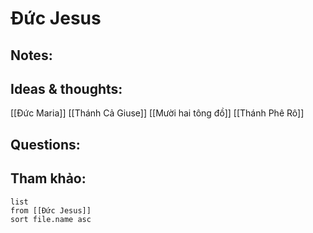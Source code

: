 # Đức Jesus

## Notes:


## Ideas & thoughts:
[[Đức Maria]]
[[Thánh Cả Giuse]]
[[Mười hai tông đồ]]
[[Thánh Phê Rô]]

## Questions:


## Tham khảo:
```dataview
list
from [[Đức Jesus]]
sort file.name asc
```
